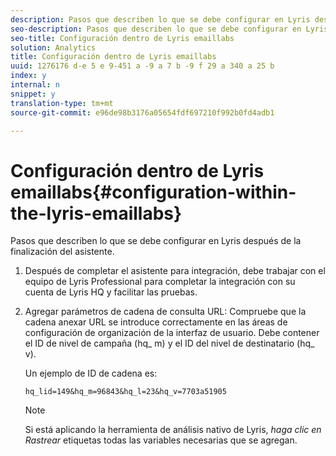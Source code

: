 ```yaml
---
description: Pasos que describen lo que se debe configurar en Lyris después de la finalización del asistente.
seo-description: Pasos que describen lo que se debe configurar en Lyris después de la finalización del asistente.
seo-title: Configuración dentro de Lyris emaillabs
solution: Analytics
title: Configuración dentro de Lyris emaillabs
uuid: 1276176 d-e 5 e 9-451 a -9 a 7 b -9 f 29 a 340 a 25 b
index: y
internal: n
snippet: y
translation-type: tm+mt
source-git-commit: e96de98b3176a05654fdf697210f992b0fd4adb1

---
```



# Configuración dentro de Lyris emaillabs{#configuration-within-the-lyris-emaillabs}

Pasos que describen lo que se debe configurar en Lyris después de la finalización del asistente.

1. Después de completar el asistente para integración, debe trabajar con el equipo de Lyris Professional para completar la integración con su cuenta de Lyris HQ y facilitar las pruebas.
1. Agregar parámetros de cadena de consulta URL: Compruebe que la cadena anexar URL se introduce correctamente en las áreas de configuración de organización de la interfaz de usuario. Debe contener el ID de nivel de campaña (hq_ m) y el ID del nivel de destinatario (hq_ v).

   Un ejemplo de ID de cadena es:

   ```
   hq_lid=149&hq_m=96843&hq_l=23&hq_v=7703a51905
   ```

   >[!NOTE]
   >
   >Si está aplicando la herramienta de análisis nativo de Lyris, *haga clic en Rastrear* etiquetas todas las variables necesarias que se agregan.

